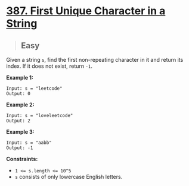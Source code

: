 # [387. First Unique Character in a String](https://leetcode.com/problems/first-unique-character-in-a-string/)

> ## Easy

Given a string `s`, find the first non-repeating character in it and return its index. If it does not exist, return `-1`.

**Example 1:**

```
Input: s = "leetcode"
Output: 0
```

**Example 2:**

```
Input: s = "loveleetcode"
Output: 2
```

**Example 3:**

```
Input: s = "aabb"
Output: -1
```

**Constraints:**

- `1 <= s.length <= 10^5`
- `s` consists of only lowercase English letters.
